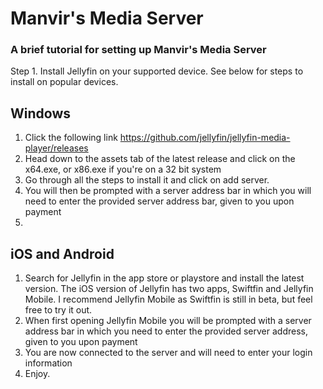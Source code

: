 # Manvir's Media Server
### A brief tutorial for setting up Manvir's Media Server

Step 1. Install Jellyfin on your supported device. See below for steps to install on popular devices.

## Windows
1. Click the following link https://github.com/jellyfin/jellyfin-media-player/releases
2. Head down to the assets tab of the latest release and click on the x64.exe, or x86.exe if you're on a 32 bit system
3. Go through all the steps to install it and click on add server.
4. You will then be prompted with a server address bar in which you will need to enter the provided server address bar, given to you upon payment
5. 
## iOS and Android
 1. Search for Jellyfin in the app store or playstore and install the latest version. The iOS version of Jellyfin has two apps, Swiftfin and Jellyfin Mobile. I recommend Jellyfin Mobile as Swiftfin is still in beta, but feel free to try it out. 
 2. When first opening Jellyfin Mobile you will be prompted with a server address bar in which you need to enter the provided server address, given to you upon payment
 3. You are now connected to the server and will need to enter your login information
 4. Enjoy.
